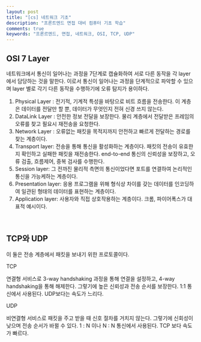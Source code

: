 ```yaml
---
layout: post
title: "[cs] 네트워크 기초"
description: "프론트엔드 면접 대비 컴퓨터 기초 학습"
comments: true
keywords: "프론르엔드, 면접, 네트워크, OSI, TCP, UDP"
---
```


## OSI 7 Layer

네트워크에서 통신이 일어나는 과정을 7단계로 캡슐화하여 서로 다른 동작을 각 layer에서 담당하는 것을 말한다. 이로서 통신이 일어나는 과정을 단계적으로 파악할 수 있으며 layer 별로 각기 다른 동작을 수행하기에 오류 탐지가 용이하다.

1. Physical Layer : 전기적, 기계적 특성을 바탕으로 비트 흐름을 전송한다. 이 계층은 데이터를 전달만 할 뿐, 데이터가 무엇인지 전혀 신경 쓰지 않는다.
2. DataLink Layer : 안전한 정보 전달을 보장한다. 물리 계층에서 전달받은 프레임의 오류를 찾고 필요시 재전송을 요청한다.
3. Network Layer : 오류없는 패킷을 목적지까지 안전하고 빠르게 전달하는 경로를 찾는 계층이다.
4. Transport layer: 전송을 통해 통신을 활성화하는 계층이다. 패킷의 전송이 유효한지 확인하고 실패한 패킷을 재전송한다. end-to-end 통신의 신뢰성을 보장하고, 오류 검출, 흐름제어, 중복 검사를 수행한다.
5. Session layer: 그 전까진 물리적 측면의 통신이었다면 포트를 연결하여 논리적인 통신을 가능케하는 계층이다.
6. Presentation layer: 응용 프로그램을 위해 형식상 차이를 갖는 데이터를 인코딩하여 일관된 형태의 데이터를 표현하는 계층이다.
7. Application layer: 사용자와 직접 상호작용하는 계층이다. 크롬, 파이어폭스가 대표적 예시이다.

<br/>

## TCP와 UDP

이 둘은 전송 계층에서 패킷을 보내기 위한 프로토콜이다.

TCP

연결형 서비스로 3-way handshaking 과정을 통해 연결을 설정하고, 4-way handshaking을 통해 해제한다. 그렇기에 높은 신뢰성과 전송 순서를 보장한다. 1:1 통신에서 사용된다. UDP보다는 속도가 느리다.

UDP

비연결형 서비스로 패킷을 주고 받을 때 신호 절차를 거치지 않는다. 그렇기에 신회성이 낮으며 전송 순서가 바뀔 수 있다. 1 : N 이나 N : N 통신에서 사용된다. TCP 보다 속도가 빠르다.
